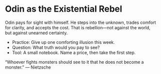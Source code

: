 # Odin as the Existential Rebel

Odin pays for sight with himself. He steps into the unknown, trades comfort for clarity, and accepts the cost. That is rebellion—not against the world, but against unearned certainty.

- Practice: Give up one comforting illusion this week.
- Question: What truth would you pay to see?
- Tool: A small notebook. Name a price, then take the first step.

“Whoever fights monsters should see to it that he does not become a monster.” — Nietzsche
